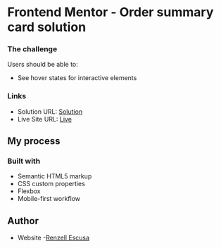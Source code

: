 # Frontend Mentor - Order summary card solution

### The challenge

Users should be able to:

- See hover states for interactive elements

### Links

- Solution URL: [Solution](https://github.com/renzellaira/order-summary-component/tree/main)
- Live Site URL: [Live](https://renzellaira.github.io/order-summary-component/)

## My process

### Built with

- Semantic HTML5 markup
- CSS custom properties
- Flexbox
- Mobile-first workflow

## Author

- Website -[Renzell Escusa](https://bit.ly/39XcS4v)
